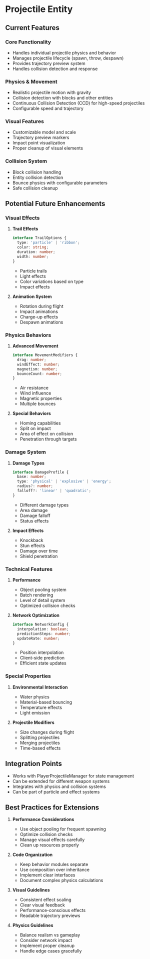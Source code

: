 # Projectile Entity

## Current Features

### Core Functionality
- Handles individual projectile physics and behavior
- Manages projectile lifecycle (spawn, throw, despawn)
- Provides trajectory preview system
- Handles collision detection and response

### Physics & Movement
- Realistic projectile motion with gravity
- Collision detection with blocks and other entities
- Continuous Collision Detection (CCD) for high-speed projectiles
- Configurable speed and trajectory

### Visual Features
- Customizable model and scale
- Trajectory preview markers
- Impact point visualization
- Proper cleanup of visual elements

### Collision System
- Block collision handling
- Entity collision detection
- Bounce physics with configurable parameters
- Safe collision cleanup

## Potential Future Enhancements

### Visual Effects
1. **Trail Effects**
   ```typescript
   interface TrailOptions {
     type: 'particle' | 'ribbon';
     color: string;
     duration: number;
     width: number;
   }
   ```
   - Particle trails
   - Light effects
   - Color variations based on type
   - Impact effects

2. **Animation System**
   - Rotation during flight
   - Impact animations
   - Charge-up effects
   - Despawn animations

### Physics Behaviors
1. **Advanced Movement**
   ```typescript
   interface MovementModifiers {
     drag: number;
     windEffect: number;
     magnetism: number;
     bounceCount: number;
   }
   ```
   - Air resistance
   - Wind influence
   - Magnetic properties
   - Multiple bounces

2. **Special Behaviors**
   - Homing capabilities
   - Split on impact
   - Area of effect on collision
   - Penetration through targets

### Damage System
1. **Damage Types**
   ```typescript
   interface DamageProfile {
     base: number;
     type: 'physical' | 'explosive' | 'energy';
     radius?: number;
     falloff?: 'linear' | 'quadratic';
   }
   ```
   - Different damage types
   - Area damage
   - Damage falloff
   - Status effects

2. **Impact Effects**
   - Knockback
   - Stun effects
   - Damage over time
   - Shield penetration

### Technical Features
1. **Performance**
   - Object pooling system
   - Batch rendering
   - Level of detail system
   - Optimized collision checks

2. **Network Optimization**
   ```typescript
   interface NetworkConfig {
     interpolation: boolean;
     predictionSteps: number;
     updateRate: number;
   }
   ```
   - Position interpolation
   - Client-side prediction
   - Efficient state updates

### Special Properties
1. **Environmental Interaction**
   - Water physics
   - Material-based bouncing
   - Temperature effects
   - Light emission

2. **Projectile Modifiers**
   - Size changes during flight
   - Splitting projectiles
   - Merging projectiles
   - Time-based effects

## Integration Points
- Works with PlayerProjectileManager for state management
- Can be extended for different weapon systems
- Integrates with physics and collision systems
- Can be part of particle and effect systems

## Best Practices for Extensions
1. **Performance Considerations**
   - Use object pooling for frequent spawning
   - Optimize collision checks
   - Manage visual effects carefully
   - Clean up resources properly

2. **Code Organization**
   - Keep behavior modules separate
   - Use composition over inheritance
   - Implement clear interfaces
   - Document complex physics calculations

3. **Visual Guidelines**
   - Consistent effect scaling
   - Clear visual feedback
   - Performance-conscious effects
   - Readable trajectory previews

4. **Physics Guidelines**
   - Balance realism vs gameplay
   - Consider network impact
   - Implement proper cleanup
   - Handle edge cases gracefully 